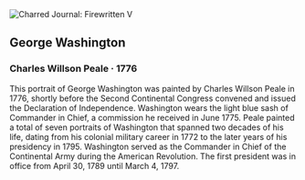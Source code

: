 <div class="artwork-of-the-day">
  <div class="container">
    <div class="img-wrapper">
      <img
        src="https://uploads1.wikiart.org/00282/images/charles-willson-peale/george-washington-1776.jpg!Large.jpg"
        alt="Charred Journal: Firewritten V" />
    </div>
    <div class="artwork-detail">
      <div class="artwork-origin"> 
        <h2 class="artwork-name">George Washington</h2>
        <h3 class="artist">
          Charles Willson Peale
                    ·  1776
        </h3>
      </div>
      <p class="description">
        <span class="artwork-description-text ng-binding" ng-bind-html="viewModel.ArtworkOfTheDay.Description | unsafe">This portrait of George Washington was painted by Charles Willson Peale in 1776, shortly before the Second Continental Congress convened and issued the Declaration of Independence. Washington wears the light blue sash of Commander in Chief, a commission he received in June 1775. Peale painted a total of seven portraits of Washington that spanned two decades of his life, dating from his colonial military career in 1772 to the later years of his presidency in 1795. Washington served as the Commander in Chief of the Continental Army during the American Revolution. The first president was in office from April 30, 1789 until March 4, 1797.</span>
                        <div class="text-shadow-container" ng-show="showShadow" style=""></div>
      </p>
    </div>
  </div>

</div>
